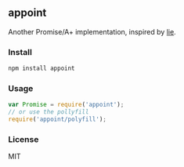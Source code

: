 ## appoint

Another Promise/A+ implementation, inspired by [lie](https://github.com/calvinmetcalf/lie).

### Install

```bash
npm install appoint
```

### Usage

```javascript
var Promise = require('appoint');
// or use the pollyfill
require('appoint/polyfill');
```

### License

MIT